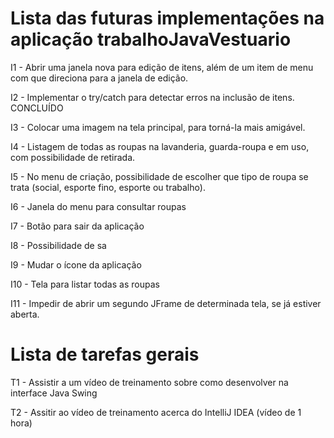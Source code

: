 # Lista das futuras implementações na aplicação trabalhoJavaVestuario

I1 - Abrir uma janela nova para edição de itens, além de um item de menu com que direciona para a janela de edição.

I2 - Implementar o try/catch para detectar erros na inclusão de itens. CONCLUÍDO

I3 - Colocar uma imagem na tela principal, para torná-la mais amigável.

I4 - Listagem de todas as roupas na lavanderia, guarda-roupa e em uso, com possibilidade de retirada.

I5 - No menu de criação, possibilidade de escolher que tipo de roupa se trata (social, esporte fino, esporte ou trabalho).

I6 - Janela do menu para consultar roupas

I7 - Botão para sair da aplicação

I8 - Possibilidade de sa

I9 - Mudar o ícone da aplicação

I10 - Tela para listar todas as roupas

I11 - Impedir de abrir um segundo JFrame de determinada tela, se já estiver aberta.

# Lista de tarefas gerais
T1 - Assistir a um vídeo de treinamento sobre como desenvolver na interface Java Swing

T2 - Assitir ao vídeo de treinamento acerca do IntelliJ IDEA (vídeo de 1 hora)